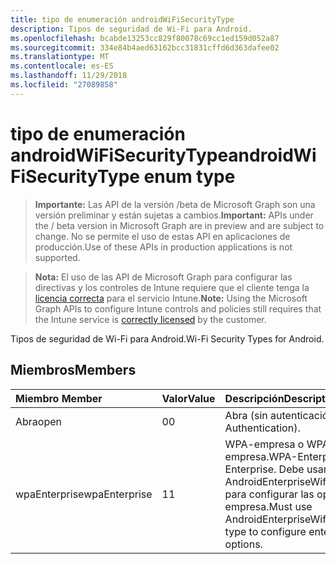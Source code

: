 ```yaml
---
title: tipo de enumeración androidWiFiSecurityType
description: Tipos de seguridad de Wi-Fi para Android.
ms.openlocfilehash: bcabde13253cc829f80078c69cc1ed159d052a87
ms.sourcegitcommit: 334e84b4aed63162bcc31831cffd6d363dafee02
ms.translationtype: MT
ms.contentlocale: es-ES
ms.lasthandoff: 11/29/2018
ms.locfileid: "27089858"
---
```

# <a name="androidwifisecuritytype-enum-type"></a><span data-ttu-id="a9f2d-103">tipo de enumeración androidWiFiSecurityType</span><span class="sxs-lookup"><span data-stu-id="a9f2d-103">androidWiFiSecurityType enum type</span></span>

> <span data-ttu-id="a9f2d-104">**Importante:** Las API de la versión /beta de Microsoft Graph son una versión preliminar y están sujetas a cambios.</span><span class="sxs-lookup"><span data-stu-id="a9f2d-104">**Important:** APIs under the / beta version in Microsoft Graph are in preview and are subject to change.</span></span> <span data-ttu-id="a9f2d-105">No se permite el uso de estas API en aplicaciones de producción.</span><span class="sxs-lookup"><span data-stu-id="a9f2d-105">Use of these APIs in production applications is not supported.</span></span>

> <span data-ttu-id="a9f2d-106">**Nota:** El uso de las API de Microsoft Graph para configurar las directivas y los controles de Intune requiere que el cliente tenga la [licencia correcta](https://go.microsoft.com/fwlink/?linkid=839381) para el servicio Intune.</span><span class="sxs-lookup"><span data-stu-id="a9f2d-106">**Note:** Using the Microsoft Graph APIs to configure Intune controls and policies still requires that the Intune service is [correctly licensed](https://go.microsoft.com/fwlink/?linkid=839381) by the customer.</span></span>

<span data-ttu-id="a9f2d-107">Tipos de seguridad de Wi-Fi para Android.</span><span class="sxs-lookup"><span data-stu-id="a9f2d-107">Wi-Fi Security Types for Android.</span></span>
## <a name="members"></a><span data-ttu-id="a9f2d-108">Miembros</span><span class="sxs-lookup"><span data-stu-id="a9f2d-108">Members</span></span>
|<span data-ttu-id="a9f2d-109">Miembro	</span><span class="sxs-lookup"><span data-stu-id="a9f2d-109">Member</span></span>|<span data-ttu-id="a9f2d-110">Valor</span><span class="sxs-lookup"><span data-stu-id="a9f2d-110">Value</span></span>|<span data-ttu-id="a9f2d-111">Descripción</span><span class="sxs-lookup"><span data-stu-id="a9f2d-111">Description</span></span>|
|:---|:---|:---|
|<span data-ttu-id="a9f2d-112">Abra</span><span class="sxs-lookup"><span data-stu-id="a9f2d-112">open</span></span>|<span data-ttu-id="a9f2d-113">0</span><span class="sxs-lookup"><span data-stu-id="a9f2d-113">0</span></span>|<span data-ttu-id="a9f2d-114">Abra (sin autenticación).</span><span class="sxs-lookup"><span data-stu-id="a9f2d-114">Open (No Authentication).</span></span>|
|<span data-ttu-id="a9f2d-115">wpaEnterprise</span><span class="sxs-lookup"><span data-stu-id="a9f2d-115">wpaEnterprise</span></span>|<span data-ttu-id="a9f2d-116">1</span><span class="sxs-lookup"><span data-stu-id="a9f2d-116">1</span></span>|<span data-ttu-id="a9f2d-117">WPA-empresa o WPA2-empresa.</span><span class="sxs-lookup"><span data-stu-id="a9f2d-117">WPA-Enterprise/WPA2-Enterprise.</span></span> <span data-ttu-id="a9f2d-118">Debe usar el tipo de AndroidEnterpriseWifiConfiguration para configurar las opciones de la empresa.</span><span class="sxs-lookup"><span data-stu-id="a9f2d-118">Must use AndroidEnterpriseWifiConfiguration type to configure enterprise options.</span></span>|





